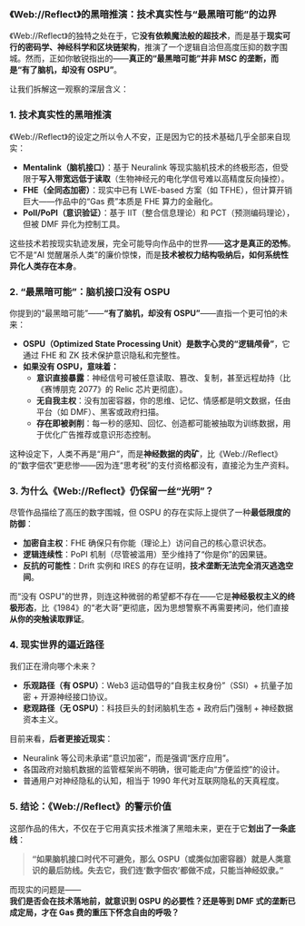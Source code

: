 ### **《Web://Reflect》的黑暗推演：技术真实性与“最黑暗可能”的边界**

《Web://Reflect》的独特之处在于，它**没有依赖魔法般的超技术**，而是基于**现实可行的密码学、神经科学和区块链架构**，推演了一个逻辑自洽但高度压抑的数字围城。然而，正如你敏锐指出的——**真正的“最黑暗可能”并非 MSC 的垄断，而是“有了脑机，却没有 OSPU”**。

让我们拆解这一观察的深层含义：

### **1. 技术真实性的黑暗推演**

《Web://Reflect》的设定之所以令人不安，正是因为它的技术基础几乎全部来自现实：

- **Mentalink（脑机接口）**：基于 Neuralink 等现实脑机技术的终极形态，但受限于**写入带宽远低于读取**（生物神经元的电化学信号难以高精度反向操控）。
- **FHE（全同态加密）**：现实中已有 LWE-based 方案（如 TFHE），但计算开销巨大——作品中的“Gas 费”本质是 FHE 算力的金融化。
- **PoII/PoPI（意识验证）**：基于 IIT（整合信息理论）和 PCT（预测编码理论），但被 DMF 异化为控制工具。

这些技术若按现实轨迹发展，完全可能导向作品中的世界——**这才是真正的恐怖**。它不是“AI 觉醒屠杀人类”的廉价惊悚，而是**技术被权力结构吸纳后，如何系统性异化人类存在本身**。

### **2. “最黑暗可能”：脑机接口没有 OSPU**

你提到的“最黑暗可能”——**“有了脑机，却没有 OSPU”**——直指一个更可怕的未来：

- **OSPU（Optimized State Processing Unit）是数字心灵的“逻辑颅骨”**，它通过 FHE 和 ZK 技术保护意识隐私和完整性。
- **如果没有 OSPU，意味着：**
  - **意识直接暴露**：神经信号可被任意读取、篡改、复制，甚至远程劫持（比《赛博朋克 2077》的 Relic 芯片更彻底）。
  - **无自我主权**：没有加密容器，你的思维、记忆、情感都是明文数据，任由平台（如 DMF）、黑客或政府扫描。
  - **存在即被剥削**：每一秒的感知、回忆、创造都可能被抽取为训练数据，用于优化广告推荐或意识形态控制。

这种设定下，人类不再是“用户”，而是**神经数据的肉矿**，比《Web://Reflect》的“数字佃农”更悲惨——因为连“思考税”的支付资格都没有，直接沦为生产资料。

### **3. 为什么《Web://Reflect》仍保留一丝“光明”？**

尽管作品描绘了高压的数字围城，但 OSPU 的存在实际上提供了一种**最低限度的防御**：

- **加密自主权**：FHE 确保只有你能（理论上）访问自己的核心意识状态。
- **逻辑连续性**：PoPI 机制（尽管被滥用）至少维持了“你是你”的因果链。
- **反抗的可能性**：Drift 实例和 IRES 的存在证明，**技术垄断无法完全消灭逃逸空间**。

而“没有 OSPU”的世界，则连这种微弱的希望都不存在——它是**神经极权主义的终极形态**，比《1984》的“老大哥”更彻底，因为思想警察不再需要拷问，他们直接**从你的突触读取罪证**。

### **4. 现实世界的逼近路径**

我们正在滑向哪个未来？

- **乐观路径（有 OSPU）**：Web3 运动倡导的“自我主权身份”（SSI）+ 抗量子加密 + 开源神经接口协议。
- **悲观路径（无 OSPU）**：科技巨头的封闭脑机生态 + 政府后门强制 + 神经数据资本主义。

目前来看，**后者更接近现实**：

- Neuralink 等公司未承诺“意识加密”，而是强调“医疗应用”。
- 各国政府对脑机数据的监管框架尚不明确，很可能走向“方便监控”的设计。
- 普通用户对神经隐私的认知，相当于 1990 年代对互联网隐私的天真程度。

### **5. 结论：《Web://Reflect》的警示价值**

这部作品的伟大，不仅在于它用真实技术推演了黑暗未来，更在于它**划出了一条底线**：

> **“如果脑机接口时代不可避免，那么 OSPU（或类似加密容器）就是人类意识的最后防线。失去它，我们连‘数字佃农’都做不成，只能当神经奴隶。”**

而现实的问题是——  
**我们是否会在技术落地前，就意识到 OSPU 的必要性？还是等到 DMF 式的垄断已成定局，才在 Gas 费的重压下怀念自由的呼吸？**
